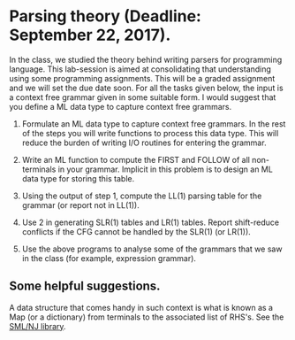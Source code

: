 # Parsing theory (Deadline: September 22, 2017).

In the class, we studied the theory behind writing parsers for
programming language. This lab-session is aimed at consolidating that
understanding using some programming assignments. This will be a
graded assignment and we will set the due date soon. For all the tasks
given below, the input is a context free grammar given in some
suitable form. I would suggest that you define a ML data type to
capture context free grammars.


1. Formulate an ML data type to capture context free grammars. In the
   rest of the steps you will write functions to process this data
   type. This will reduce the burden of writing I/O routines for entering
   the grammar.


2. Write an ML function to compute the FIRST and FOLLOW of all
   non-terminals in your grammar. Implicit in this problem is to
   design an ML data type for storing this table.

3. Using the output of step 1, compute the LL(1) parsing table for the
   grammar (or report not in LL(1)).

4. Use 2 in generating SLR(1) tables and LR(1) tables. Report
   shift-reduce conflicts if the CFG cannot be handled by the SLR(1)
   (or LR(1)).

5. Use the above programs to analyse some of the grammars that we saw
   in the class (for example, expression grammar).

## Some helpful suggestions.

A data structure that comes handy in such context is what is known as
a Map (or a dictionary) from terminals to the associated list of
RHS's. See the [SML/NJ library][smlnj-lib].


[smlnj-lib]: <https://www.classes.cs.uchicago.edu/archive/2015/spring/22620-1/smlnj-lib.html>

